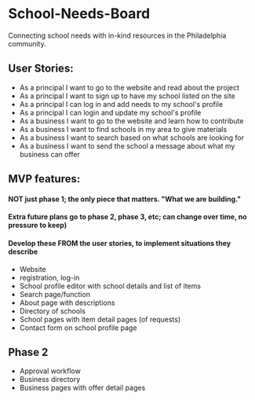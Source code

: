 # School-Needs-Board

Connecting school needs with in-kind resources in the Philadelphia community.


## User Stories:
 - As a principal I want to go to the website and read about the project
 - As a principal I want to sign up to have my school listed on the site
 - As a principal I can log in and add needs to my school's profile
 - As a principal I can login and update my school's profile
 - As a business I want to go to the website and learn how to contribute
 - As a business I want to find schools in my area to give materials
 - As a business I want to search based on what schools are looking for
 - As a business I want to send the school a message about what my business can offer


## MVP features:
#### NOT just phase 1; the only piece that matters. "What we are building."
#### Extra future plans go to phase 2, phase 3, etc; can change over time, no pressure to keep)
#### Develop these FROM the user stories, to implement situations they describe

 - Website
 - registration, log-in
 - School profile editor with school details and list of items
 - Search page/function
 - About page with descriptions
 - Directory of schools
 - School pages with item detail pages (of requests)
 - Contact form on school profile page
 

## Phase 2

 - Approval workflow
 - Business directory
 - Business pages with offer detail pages

